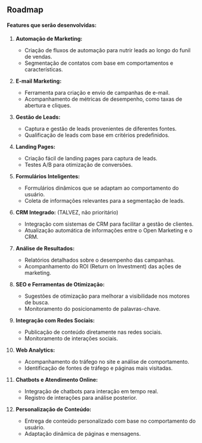 ## Roadmap

#### Features que serão desenvolvidas:

1. **Automação de Marketing:**

   - Criação de fluxos de automação para nutrir leads ao longo do funil de vendas.
   - Segmentação de contatos com base em comportamentos e características.

2. **E-mail Marketing:**

   - Ferramenta para criação e envio de campanhas de e-mail.
   - Acompanhamento de métricas de desempenho, como taxas de abertura e cliques.

3. **Gestão de Leads:**

   - Captura e gestão de leads provenientes de diferentes fontes.
   - Qualificação de leads com base em critérios predefinidos.

4. **Landing Pages:**

   - Criação fácil de landing pages para captura de leads.
   - Testes A/B para otimização de conversões.

5. **Formulários Inteligentes:**

   - Formulários dinâmicos que se adaptam ao comportamento do usuário.
   - Coleta de informações relevantes para a segmentação de leads.

6. **CRM Integrado:** (TALVEZ, não prioritário)

   - Integração com sistemas de CRM para facilitar a gestão de clientes.
   - Atualização automática de informações entre o Open Marketing e o CRM.

7. **Análise de Resultados:**

   - Relatórios detalhados sobre o desempenho das campanhas.
   - Acompanhamento do ROI (Return on Investment) das ações de marketing.

8. **SEO e Ferramentas de Otimização:**

   - Sugestões de otimização para melhorar a visibilidade nos motores de busca.
   - Monitoramento do posicionamento de palavras-chave.

9. **Integração com Redes Sociais:**

   - Publicação de conteúdo diretamente nas redes sociais.
   - Monitoramento de interações sociais.

10. **Web Analytics:**

    - Acompanhamento do tráfego no site e análise de comportamento.
    - Identificação de fontes de tráfego e páginas mais visitadas.

11. **Chatbots e Atendimento Online:**

    - Integração de chatbots para interação em tempo real.
    - Registro de interações para análise posterior.

12. **Personalização de Conteúdo:**
    - Entrega de conteúdo personalizado com base no comportamento do usuário.
    - Adaptação dinâmica de páginas e mensagens.
